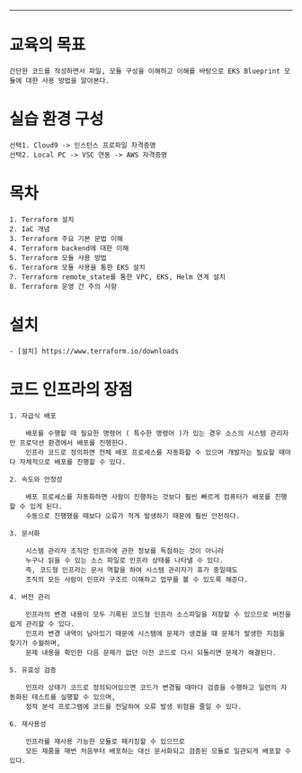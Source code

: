 
---

# 교육의 목표

    간단한 코드를 작성하면서 파일, 모듈 구성을 이해하고 이해를 바탕으로 EKS Blueprint 모듈에 대한 사용 방법을 알아본다.
    

# 실습 환경 구성

    선택1. Cloud9 -> 인스턴스 프로파일 자격증명
    선택2. Local PC -> VSC 연동 -> AWS 자격증명 
    
    
# 목차

    1. Terraform 설치
    2. IaC 개념
    3. Terraform 주요 기본 문법 이해
    4. Terraform backend에 대한 이해
    5. Terraform 모듈 사용 방법
    6. Terraform 모듈 사용을 통한 EKS 설치
    7. Terraform remote_state를 통한 VPC, EKS, Helm 연계 설치
    8. Terraform 운영 간 주의 사항



# 설치

    - [설치] https://www.terraform.io/downloads
    

# 코드 인프라의 장점


    1. 자급식 배포 

        배포를 수행할 때 필요한 명령어 ( 특수한 명령어 )가 있는 경우 소스의 시스템 관리자만 프로덕션 환경에서 배포를 진행한다.
        인프라 코드로 정의하면 전체 배포 프로세스를 자동화할 수 있으며 개발자는 필요할 때마다 자체적으로 배포를 진행할 수 있다.

    2. 속도와 안정성

        배포 프로세스를 자동화하면 사람이 진행하는 것보다 훨씬 빠르게 컴퓨터가 배포를 진행할 수 있게 된다.
        수동으로 진행했을 때보다 오류가 적게 발생하기 때문에 훨씬 안전하다.

    3. 문서화

        시스템 관리자 조직만 인프라에 관한 정보를 독점하는 것이 아니라 
        누구나 읽을 수 있는 소스 파일로 인프라 상태를 나타낼 수 있다.
        즉, 코드형 인프라는 문서 역할을 하여 시스템 관리자가 휴가 중일때도 
        조직의 모든 사람이 인프라 구조르 이해하고 업무를 볼 수 있도록 해준다.

    4. 버전 관리
        
        인프라의 변경 내용이 모두 기록된 코드형 인프라 소스파일을 저장할 수 있으므로 버전을 쉽게 관리할 수 있다.
        인프라 변경 내역이 남아있기 때문에 시스템에 문제가 생겼을 떄 문제가 발생한 지점을 찾기가 수월하며, 
        문제 내용을 확인한 다음 문제가 없던 이전 코드로 다시 되돌리면 문제가 해결된다.

    5. 유효성 검증

        인프라 상태가 코드로 정의되어있으면 코드가 변경될 때마다 검증을 수행하고 일련의 자동화된 테스트를 실행할 수 있으며, 
        정적 분석 프로그램에 코드를 전달하여 오류 발생 위험을 줄일 수 있다.

    6. 재사용성

        인프라를 재사용 가능한 모듈로 패키징할 수 있으므로 
        모든 제품을 매번 처음부터 배포하는 대신 문서화되고 검증된 모듈로 일관되게 배포할 수 있다.
        

